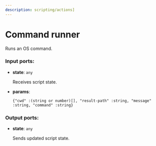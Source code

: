 ```yaml
---
description: scripting/actions]
---
```


# Command runner

Runs an OS command.

### Input ports:

* __state__: `any`

    Receives script state.


* __params__: 
    ```
    {"cwd" :(string or number)[], "result-path" :string, "message" :string, "command" :string}
    ```

### Output ports:

* __state__: `any`

    Sends updated script state.

